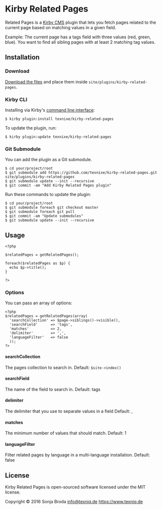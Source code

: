 # Kirby Related Pages

Related Pages is a [Kirby CMS](https://getkirby.com) plugin that lets you fetch pages related to the current page based on matching values in a given field.

Example:
The current page has a tags field with three values (red, green, blue). You want to find all sibling pages with at least 2 matching tag values.


## Installation

### Download

[Download the files](https://github.com/texnixe/kirby-related-pages/archive/master.zip) and place them inside `site/plugins/kirby-related-pages`.

### Kirby CLI
Installing via Kirby's [command line interface](https://github.com/getkirby/cli):

    $ kirby plugin:install texnixe/kirby-related-pages

To update the plugin, run:

    $ kirby plugin:update texnixe/kirby-related-pages

### Git Submodule
You can add the plugin as a Git submodule.

    $ cd your/project/root
    $ git submodule add https://github.com/texnixe/kirby-related-pages.git site/plugins/kirby-related-pages
    $ git submodule update --init --recursive
    $ git commit -am "Add Kirby Related Pages plugin"

Run these commands to update the plugin:

    $ cd your/project/root
    $ git submodule foreach git checkout master
    $ git submodule foreach git pull
    $ git commit -am "Update submodules"
    $ git submodule update --init --recursive


## Usage

```
<?php

$relatedPages = getRelatedPages();

foreach($relatedPages as $p) {
  echo $p->title();
}

?>
```

### Options

You can pass an array of options:

```
<?php
$relatedPages = getRelatedPages(array(
  'searchCollection' => $page->siblings()->visible(),
  'searchField'      => 'tags',
  'matches'          => 2,
  'delimiter'        => ',',
  'languageFilter'   => false
  ));
?>
```
#### searchCollection

The pages collection to search in.
Default: ``$site->index()``

#### searchField

The name of the field to search in.
Default: tags

#### delimiter

The delimiter that you use to separate values in a field
Default: ,

#### matches

The minimum number of values that should match.
Default: 1

#### languageFilter

Filter related pages by language in a multi-language installation.
Default: false


## License

Kirby Related Pages is open-sourced software licensed under the MIT license.

Copyright © 2016 Sonja Broda info@texniq.de https://www.texniq.de
